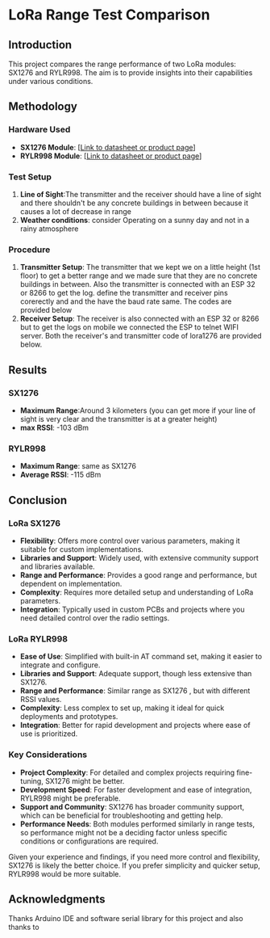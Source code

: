 # LoRa Range Test Comparison

## Introduction
This project compares the range performance of two LoRa modules: SX1276 and RYLR998. The aim is to provide insights into their capabilities under various conditions.

## Methodology
### Hardware Used
- **SX1276 Module**: [[Link to datasheet or product page](https://drive.google.com/file/d/1XbGJ3n85z9ruFIZIR3pf4iT_ciRSNruP/view?usp=drive_link)]
- **RYLR998 Module**: [[Link to datasheet or product page](https://drive.google.com/file/d/14TzN-kvCyWQNE_3eZQ7v73Q64Uy4R5tQ/view?usp=drive_link)]

### Test Setup
1. **Line of Sight**:The transmitter and the receiver should have a line of sight and there shouldn't be any concrete buildings in between because it causes a lot of decrease in range
2. **Weather conditions**: consider Operating on a sunny day and not in a rainy atmosphere

### Procedure
1. **Transmitter Setup**: The transmitter that we kept we on a little height (1st floor) to get a better range and we made sure that they are no concrete buildings in between. Also the transmitter is connected with an ESP 32 or 8266 to get the log. define the transmitter and receiver pins corerectly and and the have the baud rate same. The codes are provided below
2. **Receiver Setup**: The receiver is also connected with an ESP 32 or 8266 but to get the logs on mobile we connected the ESP to telnet WIFI server. Both the receiver's and transmitter code of lora1276 are provided below.

## Results
### SX1276
- **Maximum Range**:Around 3 kilometers (you can get more if your line of sight is very clear and the transmitter is at a greater height)
- **max RSSI**: -103 dBm

### RYLR998
- **Maximum Range**: same as SX1276
- **Average RSSI**: -115 dBm



## Conclusion

### LoRa SX1276
- **Flexibility**: Offers more control over various parameters, making it suitable for custom implementations.
- **Libraries and Support**: Widely used, with extensive community support and libraries available.
- **Range and Performance**: Provides a good range and performance, but dependent on implementation.
- **Complexity**: Requires more detailed setup and understanding of LoRa parameters.
- **Integration**: Typically used in custom PCBs and projects where you need detailed control over the radio settings.
  
### LoRa RYLR998
- **Ease of Use**: Simplified with built-in AT command set, making it easier to integrate and configure.
- **Libraries and Support**: Adequate support, though less extensive than SX1276.
- **Range and Performance**: Similar range as SX1276 , but with different RSSI values.
- **Complexity**: Less complex to set up, making it ideal for quick deployments and prototypes.
- **Integration**: Better for rapid development and projects where ease of use is prioritized.
  
### Key Considerations
- **Project Complexity**: For detailed and complex projects requiring fine-tuning, SX1276 might be better.
- **Development Speed**: For faster development and ease of integration, RYLR998 might be preferable.
- **Support and Community**: SX1276 has broader community support, which can be beneficial for troubleshooting and getting help.
- **Performance Needs**: Both modules performed similarly in range tests, so performance might not be a deciding factor unless specific conditions or configurations are required.
  
Given your experience and findings, if you need more control and flexibility, SX1276 is likely the better choice. If you prefer simplicity and quicker setup, RYLR998 would be more suitable.



## Acknowledgments
Thanks Arduino IDE and software serial library for this project and also thanks to 
